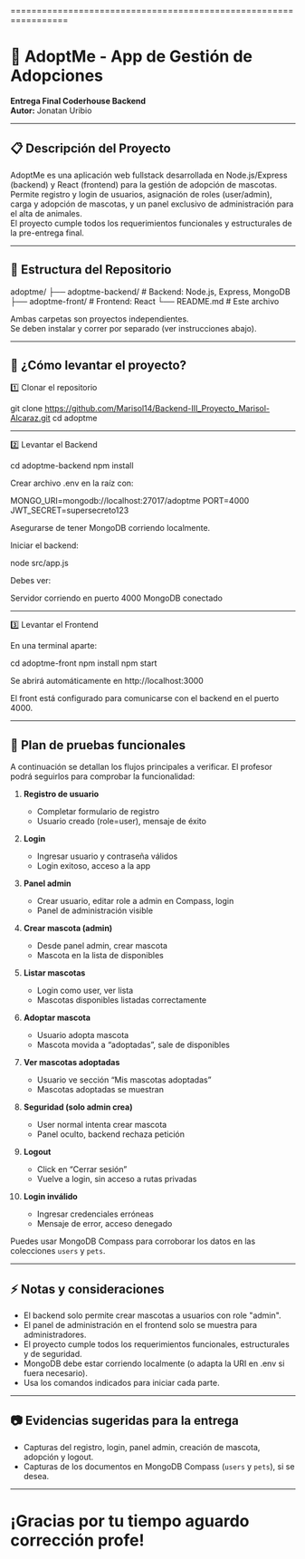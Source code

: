 =================================================================
# 🐾 AdoptMe - App de Gestión de Adopciones

**Entrega Final Coderhouse Backend**  
**Autor:** Jonatan Uribio

---

## 📋 Descripción del Proyecto

AdoptMe es una aplicación web fullstack desarrollada en Node.js/Express (backend) y React (frontend) para la gestión de adopción de mascotas.  
Permite registro y login de usuarios, asignación de roles (user/admin), carga y adopción de mascotas, y un panel exclusivo de administración para el alta de animales.  
El proyecto cumple todos los requerimientos funcionales y estructurales de la pre-entrega final.

---

## 📁 Estructura del Repositorio

adoptme/
  ├── adoptme-backend/    # Backend: Node.js, Express, MongoDB
  ├── adoptme-front/      # Frontend: React
  └── README.md           # Este archivo

Ambas carpetas son proyectos independientes.  
Se deben instalar y correr por separado (ver instrucciones abajo).

---

## 🚀 ¿Cómo levantar el proyecto?

1️⃣ Clonar el repositorio

git clone https://github.com/Marisol14/Backend-III_Proyecto_Marisol-Alcaraz.git
cd adoptme

---

2️⃣ Levantar el Backend

cd adoptme-backend
npm install

Crear archivo .env en la raíz con:

MONGO_URI=mongodb://localhost:27017/adoptme
PORT=4000
JWT_SECRET=supersecreto123

Asegurarse de tener MongoDB corriendo localmente.

Iniciar el backend:

node src/app.js

Debes ver:

Servidor corriendo en puerto 4000
MongoDB conectado

---

3️⃣ Levantar el Frontend

En una terminal aparte:

cd adoptme-front
npm install
npm start

Se abrirá automáticamente en http://localhost:3000

El front está configurado para comunicarse con el backend en el puerto 4000.

---

## 🧪 Plan de pruebas funcionales

A continuación se detallan los flujos principales a verificar. El profesor podrá seguirlos para comprobar la funcionalidad:

1. **Registro de usuario**  
   - Completar formulario de registro  
   - Usuario creado (role=user), mensaje de éxito

2. **Login**  
   - Ingresar usuario y contraseña válidos  
   - Login exitoso, acceso a la app

3. **Panel admin**  
   - Crear usuario, editar role a admin en Compass, login  
   - Panel de administración visible

4. **Crear mascota (admin)**  
   - Desde panel admin, crear mascota  
   - Mascota en la lista de disponibles

5. **Listar mascotas**  
   - Login como user, ver lista  
   - Mascotas disponibles listadas correctamente

6. **Adoptar mascota**  
   - Usuario adopta mascota  
   - Mascota movida a “adoptadas”, sale de disponibles

7. **Ver mascotas adoptadas**  
   - Usuario ve sección “Mis mascotas adoptadas”  
   - Mascotas adoptadas se muestran

8. **Seguridad (solo admin crea)**  
   - User normal intenta crear mascota  
   - Panel oculto, backend rechaza petición

9. **Logout**  
   - Click en “Cerrar sesión”  
   - Vuelve a login, sin acceso a rutas privadas

10. **Login inválido**  
    - Ingresar credenciales erróneas  
    - Mensaje de error, acceso denegado

Puedes usar MongoDB Compass para corroborar los datos en las colecciones `users` y `pets`.

---

## ⚡ Notas y consideraciones

- El backend solo permite crear mascotas a usuarios con role "admin".
- El panel de administración en el frontend solo se muestra para administradores.
- El proyecto cumple todos los requerimientos funcionales, estructurales y de seguridad.
- MongoDB debe estar corriendo localmente (o adapta la URI en .env si fuera necesario).
- Usa los comandos indicados para iniciar cada parte.

---

## 📷 Evidencias sugeridas para la entrega

- Capturas del registro, login, panel admin, creación de mascota, adopción y logout.
- Capturas de los documentos en MongoDB Compass (`users` y `pets`), si se desea.

---

¡Gracias por tu tiempo aguardo corrección profe!
=================================================================
